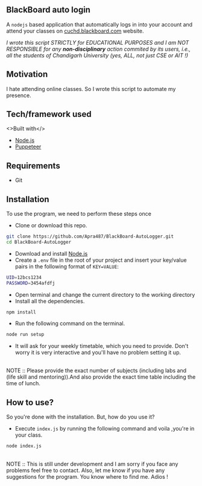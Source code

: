 ## BlackBoard auto login

A `nodejs` based application that automatically logs in into your account and attend your classes on [cuchd.blackboard.com](https://cuchd.blackboard.com/)
 website.

_I wrote this script STRICTLY for EDUCATIONAL PURPOSES and I am NOT RESPONSIBLE for any **non-disciplinary** action commited by its users, i.e., all the students of Chandigarh University (yes, ALL, not just CSE or AIT !)_

## Motivation

I hate attending online classes. So I wrote this script to automate my presence.

## Tech/framework used

<>Built with</>

-   [Node.js](https://nodejs.org/en/)
-   [Puppeteer](https://pptr.dev/)

## Requirements

-   Git

## Installation

To use the program, we need to perform these steps once

-   Clone or download this repo.

```bash
git clone https://github.com/Apra487/BlackBoard-AutoLogger.git
cd BlackBoard-AutoLogger
```

-   Download and install [Node.js](https://nodejs.org/en/)
-   Create a `.env` file in the root of your project and insert your key/value pairs in the following format of `KEY=VALUE`:

```sh
UID=12bcs1234
PASSWORD=3454afdfj
```

-   Open terminal and change the current directory to the working directory
-   Install all the dependencies.

```bash
npm install
```

-   Run the following command on the terminal.

```bash
node run setup
```

-   It will ask for your weekly timetable, which you need to provide. Don't worry it is very interactive and you'll have no problem setting it up.
<br>
NOTE :: Please provide the exact number of subjects (including labs and (life skill and mentoring)).And also provide the exact time table including the time of lunch.

## How to use?

So you're done with the installation. But, how do you use it? 
<br>
-   Execute `index.js` by running the following command and voila ,you're in your class.

```bash
node index.js
```

<br>
NOTE :: This is still under development and I am sorry if you face any problems feel free to contact. Also, let me know if you have any suggestions for the program. You know where to find me. Adios !
